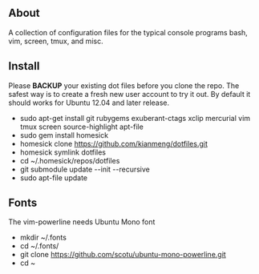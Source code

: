About
-----
A collection of configuration files for the typical console programs bash, vim,
screen, tmux, and misc. 

Install
-------
Please **BACKUP** your existing dot files before you clone the repo. The safest
way is to create a fresh new user account to try it out. By default it should
works for Ubuntu 12.04 and later release.

* sudo apt-get install git rubygems exuberant-ctags xclip mercurial vim tmux screen source-highlight apt-file
* sudo gem install homesick
* homesick clone https://github.com/kianmeng/dotfiles.git
* homesick symlink dotfiles
* cd ~/.homesick/repos/dotfiles
* git submodule update --init --recursive
* sudo apt-file update

Fonts
-----
The vim-powerline needs Ubuntu Mono font

* mkdir ~/.fonts 
* cd ~/.fonts/ 
* git clone https://github.com/scotu/ubuntu-mono-powerline.git 
* cd ~
